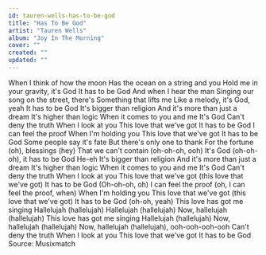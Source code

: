 ```yaml
---
id: tauren-wells-has-to-be-god
title: "Has To Be God"
artist: "Tauren Wells"
album: "Joy In The Morning"
cover: ""
created: ""
updated: ""
---
```


When I think of how the moon
Has the ocean on a string and you
Hold me in your gravity, it's God
It has to be God
And when I hear the man
Singing our song on the street, there's
Something that lifts me
Like a melody, it's God, yeah
It has to be God
It's bigger than religion
And it's more than just a dream
It's higher than logic
When it comes to you and me
It's God
Can't deny the truth
When I look at you
This love that we've got
It has to be God
I can feel the proof
When I'm holding you
This love that we've got
It has to be God
Some people say it's fate
But there's only one to thank
For the fortune (oh), blessings (hey)
That we can't contain (oh-oh-oh, ooh)
It's God (oh-oh-oh), it has to be God
He-eh
It's bigger than religion
And it's more than just a dream
It's higher than logic
When it comes to you and me
It's God
Can't deny the truth
When I look at you
This love that we've got (this love that we've got)
It has to be God
(Oh-oh-oh, oh)
I can feel the proof (oh, I can feel the proof, when)
When I'm holding you
This love that we've got (this love that we've got)
It has to be God (oh-oh, yeah)
This love has got me singing
Hallelujah (hallelujah)
Hallelujah (hallelujah)
Now, hallelujah (hallelujah)
This love has got me singing
Hallelujah (hallelujah)
Now, hallelujah (hallelujah)
Now, hallelujah (hallelujah), ooh-ooh-ooh-ooh
Can't deny the truth
When I look at you
This love that we've got
It has to be God
Source: Musixmatch